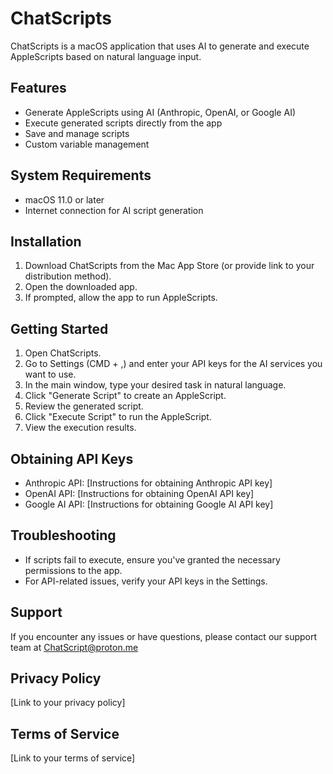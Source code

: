 # ChatScripts

ChatScripts is a macOS application that uses AI to generate and execute AppleScripts based on natural language input.

## Features

- Generate AppleScripts using AI (Anthropic, OpenAI, or Google AI)
- Execute generated scripts directly from the app
- Save and manage scripts
- Custom variable management

## System Requirements

- macOS 11.0 or later
- Internet connection for AI script generation

## Installation

1. Download ChatScripts from the Mac App Store (or provide link to your distribution method).
2. Open the downloaded app.
3. If prompted, allow the app to run AppleScripts.

## Getting Started

1. Open ChatScripts.
2. Go to Settings (CMD + ,) and enter your API keys for the AI services you want to use.
3. In the main window, type your desired task in natural language.
4. Click "Generate Script" to create an AppleScript.
5. Review the generated script.
6. Click "Execute Script" to run the AppleScript.
7. View the execution results.

## Obtaining API Keys

- Anthropic API: [Instructions for obtaining Anthropic API key]
- OpenAI API: [Instructions for obtaining OpenAI API key]
- Google AI API: [Instructions for obtaining Google AI API key]

## Troubleshooting

- If scripts fail to execute, ensure you've granted the necessary permissions to the app.
- For API-related issues, verify your API keys in the Settings.

## Support

If you encounter any issues or have questions, please contact our support team at ChatScript@proton.me

## Privacy Policy

[Link to your privacy policy]

## Terms of Service

[Link to your terms of service]
